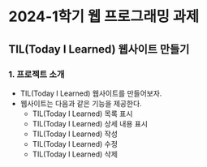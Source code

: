 # 2024-1학기 웹 프로그래밍 과제
## TIL(Today I Learned) 웹사이트 만들기

### 1. 프로젝트 소개
- TIL(Today I Learned) 웹사이트를 만들어보자.
- 웹사이트는 다음과 같은 기능을 제공한다.
  - TIL(Today I Learned) 목록 표시
  - TIL(Today I Learned) 상세 내용 표시
  - TIL(Today I Learned) 작성
  - TIL(Today I Learned) 수정
  - TIL(Today I Learned) 삭제